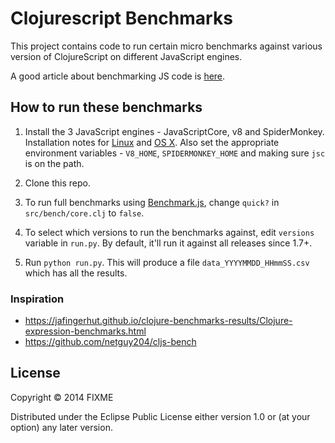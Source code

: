 # Clojurescript Benchmarks

This project contains code to run certain micro benchmarks against various version of ClojureScript on different JavaScript engines.

A good article about benchmarking JS code is [here](http://calendar.perfplanet.com/2010/bulletproof-javascript-benchmarks/).

## How to run these benchmarks

1. Install the 3 JavaScript engines - JavaScriptCore, v8 and SpiderMonkey. Installation notes for [Linux](https://github.com/ducky427/clojurescript-benchmarks/wiki/Installation-Notes) and [OS X](https://github.com/clojure/clojurescript/wiki/Running-the-tests). Also set the appropriate environment variables - `V8_HOME`, `SPIDERMONKEY_HOME` and making sure `jsc` is on the path.

1. Clone this repo.

1. To run full benchmarks using [Benchmark.js](https://benchmarkjs.com/), change `quick?` in `src/bench/core.clj` to `false`.

1. To select which versions to run the benchmarks against, edit `versions` variable in `run.py`. By default, it'll run it against all releases since 1.7+.

1. Run `python run.py`. This will produce a file `data_YYYYMMDD_HHmmSS.csv` which has all the results.

### Inspiration

- https://jafingerhut.github.io/clojure-benchmarks-results/Clojure-expression-benchmarks.html
- https://github.com/netguy204/cljs-bench

## License

Copyright © 2014 FIXME

Distributed under the Eclipse Public License either version 1.0 or (at your option) any later version.
